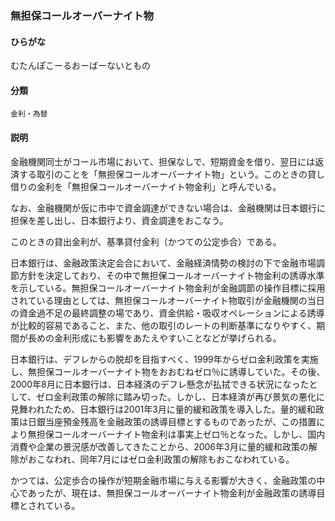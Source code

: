 <div style="display:none;">

## [あ行](securities-terms?id=あ行)
## [か行](securities-terms?id=か行)
## [さ行](securities-terms?id=さ行)
## [た行](securities-terms?id=た行)
## [な行](securities-terms?id=な行)
## [は行](securities-terms?id=は行)
## [ま行](securities-terms?id=ま行)

</div>

### 無担保コールオーバーナイト物

#### ひらがな

むたんぽこーるおーばーないともの

#### 分類

`金利・為替`

#### 説明

金融機関同士がコール市場において、担保なしで、短期資金を借り、翌日には返済する取引のことを「無担保コールオーバーナイト物」という。このときの貸し借りの金利を「無担保コールオーバーナイト物金利」と呼んでいる。
なお、金融機関が仮に市中で資金調達ができない場合は、金融機関は日本銀行に担保を差し出し、日本銀行より、資金調達をおこなう。
このときの貸出金利が、基準貸付金利（かつての公定歩合）である。
日本銀行は、金融政策決定会合において、金融経済情勢の検討の下で金融市場調節方針を決定しており、その中で無担保コールオーバーナイト物金利の誘導水準を示している。無担保コールオーバーナイト物金利が金融調節の操作目標に採用されている理由としては、無担保コールオーバーナイト物取引が金融機関の当日の資金過不足の最終調整の場であり、資金供給・吸収オペレーションによる誘導が比較的容易であること、また、他の取引のレートの判断基準になりやすく、期間が長めの金利形成にも影響をあたえやすいことなどが挙げられる。
日本銀行は、デフレからの脱却を目指すべく、1999年からゼロ金利政策を実施し、無担保コールオーバーナイト物をおおむねゼロ％に誘導していた。その後、2000年8月に日本銀行は、日本経済のデフレ懸念が払拭できる状況になったとして、ゼロ金利政策の解除に踏み切った。しかし、日本経済が再び景気の悪化に見舞われたため、日本銀行は2001年3月に量的緩和政策を導入した。量的緩和政策は日銀当座預金残高を金融政策の誘導目標とするものであったが、この措置により無担保コールオーバーナイト物金利は事実上ゼロ％となった。しかし、国内消費や企業の景況感が改善してきたことから、2006年3月に量的緩和政策の解除がおこなわれ、同年7月にはゼロ金利政策の解除もおこなわれている。
かつては、公定歩合の操作が短期金融市場に与える影響が大きく、金融政策の中心であったが、現在は、無担保コールオーバーナイト物金利が金融政策の誘導目標とされている。

<div style="display:none;">

## [や行](securities-terms?id=や行)
## [ら行](securities-terms?id=ら行)
## [わ行](securities-terms?id=わ行)
## [英数字・記号](securities-terms?id=英数字・記号)

</div>

